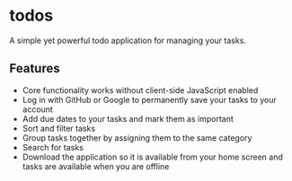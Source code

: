 # todos

A simple yet powerful todo application for managing your tasks.

## Features

- Core functionality works without client-side JavaScript enabled
- Log in with GitHub or Google to permanently save your tasks to your account
- Add due dates to your tasks and mark them as important
- Sort and filter tasks
- Group tasks together by assigning them to the same category
- Search for tasks
- Download the application so it is available from your home screen and tasks are available when you are offline
